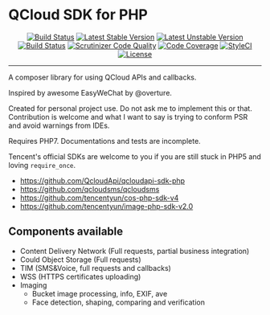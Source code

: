 # QCloud SDK for PHP

<p align="center">
<a href="https://travis-ci.org/acgrid/qcloud"><img src="https://travis-ci.org/acgrid/QCloudSDK.svg?branch=master" alt="Build Status"></a>
<a href="https://packagist.org/packages/acgrid/QCloudSDK"><img src="https://poser.pugx.org/acgrid/qcloud/v/stable.svg" alt="Latest Stable Version"></a>
<a href="https://packagist.org/packages/acgrid/qcloud"><img src="https://poser.pugx.org/acgrid/qcloud/v/unstable.svg" alt="Latest Unstable Version"></a>
<a href="https://scrutinizer-ci.com/g/acgrid/QCloudSDK/build-status/master"><img src="https://scrutinizer-ci.com/g/acgrid/QCloudSDK/badges/build.png?b=master" alt="Build Status"></a>
<a href="https://scrutinizer-ci.com/g/acgrid/QCloudSDK/?branch=master"><img src="https://scrutinizer-ci.com/g/acgrid/QCloudSDK/badges/quality-score.png?b=master" alt="Scrutinizer Code Quality"></a>
<a href="https://scrutinizer-ci.com/g/acgrid/QCloudSDK/?branch=master"><img src="https://scrutinizer-ci.com/g/acgrid/QCloudSDK/badges/coverage.png?b=master" alt="Code Coverage"></a>
<a href="https://styleci.io/repos/91427152/"><img src="https://styleci.io/repos/91427152/shield?branch=master" alt="StyleCI"></a>
<a href="https://packagist.org/packages/acgrid/qcloud"><img src="https://poser.pugx.org/acgrid/qcloud/license" alt="License"></a>
</p>
<hr />
 A composer library for using QCloud APIs and callbacks.
 
 Inspired by awesome EasyWeChat by @overture.
 
 Created for personal project use. Do not ask me to implement this or that. Contribution is welcome and what I want to say is trying to conform PSR and avoid warnings from IDEs.

 Requires PHP7. Documentations and tests are incomplete.
  
 Tencent's official SDKs are welcome to you if you are still stuck in PHP5 and loving `require_once`.
 
 * https://github.com/QcloudApi/qcloudapi-sdk-php
 * https://github.com/qcloudsms/qcloudsms
 * https://github.com/tencentyun/cos-php-sdk-v4
 * https://github.com/tencentyun/image-php-sdk-v2.0
 
 ## Components available
 * Content Delivery Network (Full requests, partial business integration)
 * Could Object Storage (Full requests)
 * TIM (SMS&Voice, full requests and callbacks)
 * WSS (HTTPS certificates uploading)
 * Imaging
   * Bucket image processing, info, EXIF, ave
   * Face detection, shaping, comparing and verification
